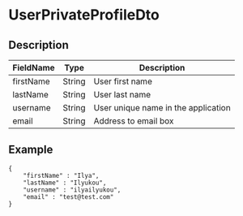 # UserPrivateProfileDto

## Description
| FieldName | Type   | Description                         |
|-----------|--------|-------------------------------------|
| firstName | String | User first name                     |
| lastName  | String | User last name                      |
| username  | String | User unique name in the application |
| email     | String | Address to email box                |

## Example
```
{
    "firstName" : "Ilya",
    "lastName" : "Ilyukou",
    "username" : "ilyailyukou",
    "email" : "test@test.com"
}
```